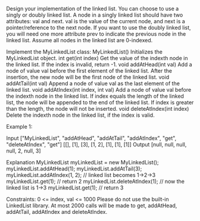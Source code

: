 Design your implementation of the linked list. You can choose to use a singly or doubly linked list.
A node in a singly linked list should have two attributes: val and next. val is the value of the current node, and next is a pointer/reference to the next node.
If you want to use the doubly linked list, you will need one more attribute prev to indicate the previous node in the linked list. Assume all nodes in the linked list are 0-indexed.

Implement the MyLinkedList class:
    MyLinkedList() Initializes the MyLinkedList object.
    int get(int index) Get the value of the indexth node in the linked list. If the index is invalid, return -1.
    void addAtHead(int val) Add a node of value val before the first element of the linked list. After the insertion, the new node will be the first node of the linked list.
    void addAtTail(int val) Append a node of value val as the last element of the linked list.
    void addAtIndex(int index, int val) Add a node of value val before the indexth node in the linked list. If index equals the length of the linked list, the node will be appended to the end of the linked list. If index is greater than the length, the node will not be inserted.
    void deleteAtIndex(int index) Delete the indexth node in the linked list, if the index is valid.

Example 1:

Input
["MyLinkedList", "addAtHead", "addAtTail", "addAtIndex", "get", "deleteAtIndex", "get"]
[[], [1], [3], [1, 2], [1], [1], [1]]
Output
[null, null, null, null, 2, null, 3]

Explanation
MyLinkedList myLinkedList = new MyLinkedList();
myLinkedList.addAtHead(1);
myLinkedList.addAtTail(3);
myLinkedList.addAtIndex(1, 2);    // linked list becomes 1->2->3
myLinkedList.get(1);              // return 2
myLinkedList.deleteAtIndex(1);    // now the linked list is 1->3
myLinkedList.get(1);              // return 3

Constraints:
    0 <= index, val <= 1000
    Please do not use the built-in LinkedList library.
    At most 2000 calls will be made to get, addAtHead, addAtTail,  addAtIndex and deleteAtIndex.